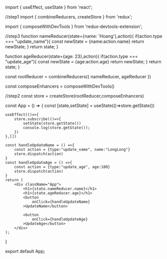import { useEffect, useState } from 'react';

//step1
import { combineReducers, createStore } from 'redux';

import { composeWithDevTools } from 'redux-devtools-extension';


//step3
function nameReducer(state={name: 'Hoang'},action){
    if(action.type === "update_name"){
        const newState = {name:action.name}
        return newState;
    }
    return state;
}

function ageReducer(state={age: 23},action){
    if(action.type === "update_age"){
        const newState = {age:action.age}
        return newState;
    }
    return state;
}

const rootReducer = combineReducers({
    nameReducer,
    ageReducer
})

const composeEnhancers = composeWithDevTools()


//step2
const store = createStore(rootReducer,composeEnhancers)



const App = () => {
    const [state,setState] = useState(()=>store.getState())

    useEffect(()=>{
        store.subscribe(()=>{
            setState(store.getState())
            console.log(store.getState());
        })
    },[])
    
    const handleUpdateName = () =>{
        const action = {type:"update_name", name:"LongLong"}
        store.dispatch(action)
    }
    const handleUpdateAge = () =>{
        const action = {type:"update_age", age:100}
        store.dispatch(action)
    }
    return (
        <div className="App">
            <h1>{state.nameReducer.name}</h1>
            <h1>{state.ageReducer.age}</h1>
            <button
                onClick={handleUpdateName}
            >UpdateName</button>

            <button
                onClick={handleUpdateAge}
            >UpdateAge</button>
        </div>
    );
}

export default App;
